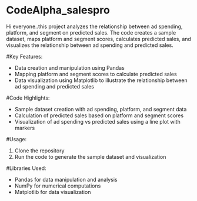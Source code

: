 # CodeAlpha_salespro

Hi everyone..this project analyzes the relationship between ad spending, platform, and segment on predicted sales. The code creates a sample dataset, maps platform and segment scores, calculates predicted sales, and visualizes the relationship between ad spending and predicted sales.

#Key Features:

- Data creation and manipulation using Pandas
- Mapping platform and segment scores to calculate predicted sales
- Data visualization using Matplotlib to illustrate the relationship between ad spending and predicted sales

#Code Highlights:

- Sample dataset creation with ad spending, platform, and segment data
- Calculation of predicted sales based on platform and segment scores
- Visualization of ad spending vs predicted sales using a line plot with markers

#Usage:

1. Clone the repository
2. Run the code to generate the sample dataset and visualization

#Libraries Used:

- Pandas for data manipulation and analysis
- NumPy for numerical computations
- Matplotlib for data visualization
